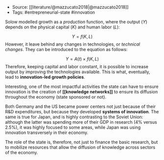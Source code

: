 
- Source: [[literature/@mazzucato2018|@mazzucato2018]]
- Tags: #entrepreneurial-state #innovation 

Solow modelled growth as a *production* function, where the output ($Y$) depends on the physical capital ($K$) and human labor ($L$):

$$Y = f(K, L)$$
However, it leave behind any changes in technologies, or *technical changes*. They can be introduced to the equation as follows:

$$ Y = A(t)\times f(K, L)$$
Therefore, keeping capital and labor constant, it is possible to increase output by improving the technologies available. This is what, eventually, lead to **innovation-led growth policies**. 

Interesting, one of the most impactful activities the state can have to ensure innovation is the creation of **[[knowledge networks]]** to ensure its diffusion throughout the economy (state sponsored or not). 

Both Germany and the US became power centers not just because of their R&D expenditures, but because they developed **systems of innovation**. The same is true for Japan, and is highly contrasting to the Soviet Union: although the latter was spending more of their GDP in research (4% versus 2.5%), it was highly focused to some areas, while Japan was using innovation transversely in their economy. 

The role of the state is, therefore, not just to finance the basic research, but to mobilize resources that allow the diffusion of knowledge across sectors of the economy. 